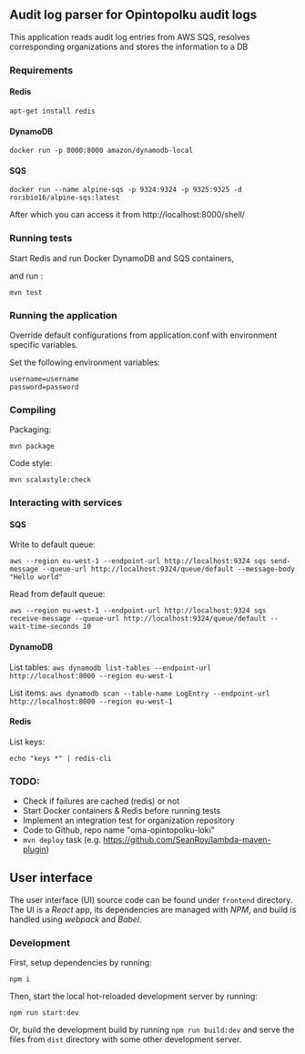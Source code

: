 ## Audit log parser for Opintopolku audit logs

This application reads audit log entries from AWS SQS, 
resolves corresponding organizations and stores the information to a DB

### Requirements

#### Redis

`apt-get install redis`

#### DynamoDB

`docker run -p 8000:8000 amazon/dynamodb-local`

#### SQS

`docker run --name alpine-sqs -p 9324:9324 -p 9325:9325 -d roribio16/alpine-sqs:latest`

After which you can access it from http://localhost:8000/shell/
   
### Running tests

Start Redis and run Docker DynamoDB and SQS containers, 

and run :

```
mvn test
```

### Running the application

Override default configurations from application.conf with environment specific variables.

Set the following environment variables: 
```
username=username
password=password
```

### Compiling

Packaging:

`mvn package`

Code style:

`mvn scalastyle:check`

### Interacting with services

#### SQS

Write to default queue:

`aws --region eu-west-1 --endpoint-url http://localhost:9324 sqs send-message --queue-url http://localhost:9324/queue/default --message-body "Hello world"`

Read from default queue:

`aws --region eu-west-1 --endpoint-url http://localhost:9324 sqs receive-message --queue-url http://localhost:9324/queue/default --wait-time-seconds 10`


#### DynamoDB

List tables:
`aws dynamodb list-tables --endpoint-url http://localhost:8000 --region eu-west-1`

List items:
 `aws dynamodb scan --table-name LogEntry --endpoint-url http://localhost:8000 --region eu-west-1`


#### Redis

List keys:

`echo "keys *" | redis-cli`

### TODO:

   * Check if failures are cached (redis) or not
   * Start Docker containers & Redis before running tests
   * Implement an integration test for organization repository
   * Code to Github, repo name "oma-opintopolku-loki"
   * `mvn deploy` task (e.g. https://github.com/SeanRoy/lambda-maven-plugin)

## User interface

The user interface (UI) source code can be found under `frontend` directory.
The UI is a *React* app, its dependencies are managed with *NPM*, and build is handled using *webpack* and *Babel*.

### Development

First, setup dependencies by running:

`npm i`

Then, start the local hot-reloaded development server by running:

`npm run start:dev`

Or, build the development build by running `npm run build:dev` and serve the files from `dist` directory with some other development server.
